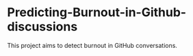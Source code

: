# Predicting-Burnout-in-Github-discussions
This project aims to detect burnout in GitHub conversations.
